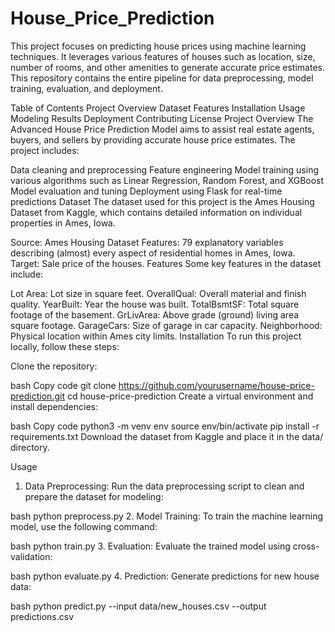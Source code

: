 # House_Price_Prediction

This project focuses on predicting house prices using machine learning techniques. It leverages various features of houses such as location, size, number of rooms, and other amenities to generate accurate price estimates. This repository contains the entire pipeline for data preprocessing, model training, evaluation, and deployment.

Table of Contents
Project Overview
Dataset
Features
Installation
Usage
Modeling
Results
Deployment
Contributing
License
Project Overview
The Advanced House Price Prediction Model aims to assist real estate agents, buyers, and sellers by providing accurate house price estimates. The project includes:

Data cleaning and preprocessing
Feature engineering
Model training using various algorithms such as Linear Regression, Random Forest, and XGBoost
Model evaluation and tuning
Deployment using Flask for real-time predictions
Dataset
The dataset used for this project is the Ames Housing Dataset from Kaggle, which contains detailed information on individual properties in Ames, Iowa.

Source: Ames Housing Dataset
Features: 79 explanatory variables describing (almost) every aspect of residential homes in Ames, Iowa.
Target: Sale price of the houses.
Features
Some key features in the dataset include:

Lot Area: Lot size in square feet.
OverallQual: Overall material and finish quality.
YearBuilt: Year the house was built.
TotalBsmtSF: Total square footage of the basement.
GrLivArea: Above grade (ground) living area square footage.
GarageCars: Size of garage in car capacity.
Neighborhood: Physical location within Ames city limits.
Installation
To run this project locally, follow these steps:

Clone the repository:

bash
Copy code
git clone https://github.com/yourusername/house-price-prediction.git
cd house-price-prediction
Create a virtual environment and install dependencies:

bash
Copy code
python3 -m venv env
source env/bin/activate
pip install -r requirements.txt
Download the dataset from Kaggle and place it in the data/ directory.

Usage
1. Data Preprocessing:
Run the data preprocessing script to clean and prepare the dataset for modeling:

bash
python preprocess.py
2. Model Training:
To train the machine learning model, use the following command:

bash
python train.py
3. Evaluation:
Evaluate the trained model using cross-validation:

bash
python evaluate.py
4. Prediction:
Generate predictions for new house data:

bash
python predict.py --input data/new_houses.csv --output predictions.csv
